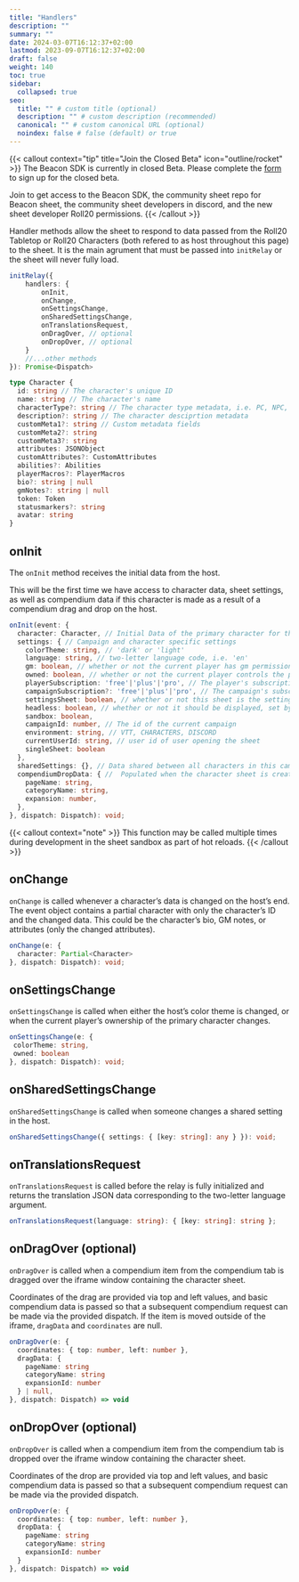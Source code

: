 ```yaml
---
title: "Handlers"
description: ""
summary: ""
date: 2024-03-07T16:12:37+02:00
lastmod: 2023-09-07T16:12:37+02:00
draft: false
weight: 140
toc: true
sidebar:
  collapsed: true
seo:
  title: "" # custom title (optional)
  description: "" # custom description (recommended)
  canonical: "" # custom canonical URL (optional)
  noindex: false # false (default) or true
---
```


{{< callout context="tip" title="Join the Closed Beta" icon="outline/rocket" >}}
The Beacon SDK is currently in closed Beta. Please complete the [form](https://forms.gle/XXnj1SbfmYnUq8Hu9) to sign up for the closed beta.

Join to get access to the Beacon SDK, the community sheet repo for Beacon sheet, the community sheet developers in discord, and the new sheet developer Roll20 permissions.
{{< /callout >}}

Handler methods allow the sheet to respond to data passed from the Roll20 Tabletop or Roll20 Characters (both refered to as host throughout this page) to the sheet. It is the main agrument that must be passed into `initRelay` or the sheet will never fully load.

```typescript
initRelay({
    handlers: {
        onInit,
        onChange,
        onSettingsChange,
        onSharedSettingsChange,
        onTranslationsRequest,
        onDragOver, // optional
        onDropOver, // optional
    }
    //...other methods
}): Promise<Dispatch>
```

```typescript
type Character {
  id: string // The character's unique ID
  name: string // The character's name
  characterType?: string // The character type metadata, i.e. PC, NPC, Vehicle, etc.
  description?: string // The character desciprtion metadata
  customMeta1?: string // Custom metadata fields
  customMeta2?: string
  customMeta3?: string
  attributes: JSONObject
  customAttributes?: CustomAttributes
  abilities?: Abilities
  playerMacros?: PlayerMacros
  bio?: string | null
  gmNotes?: string | null
  token: Token
  statusmarkers?: string
  avatar: string
}
```

## onInit

The `onInit` method receives the initial data from the host. 

This will be the first time we have access to character data, sheet settings, as well as compendium data if this character is made as a result of a compendium drag and drop on the host.

```typescript
onInit(event: {
  character: Character, // Initial Data of the primary character for this sheet.
  settings: { // Campaign and character specific settings
    colorTheme: string, // 'dark' or 'light'
    language: string, // two-letter language code, i.e. 'en'
    gm: boolean, // whether or not the current player has gm permissions
    owned: boolean, // whether or not the current player controls the primary character
    playerSubscription: 'free'|'plus'|'pro', // The player's subscription level
    campaignSubscription?: 'free'|'plus'|'pro', // The campaign's subscription level
    settingsSheet: boolean, // whether or not this sheet is the settings sheet
    headless: boolean, // whether or not it should be displayed, set by the host
    sandbox: boolean,
    campaignId: number, // The id of the current campaign
    environment: string, // VTT, CHARACTERS, DISCORD
    currentUserId: string, // user id of user opening the sheet
    singleSheet: boolean
  },
  sharedSettings: {}, // Data shared between all characters in this campaign
  compendiumDropData: { //  Populated when the character sheet is created from a compendium entry such as a creature or NPC.
    pageName: string,
    categoryName: string,
    expansion: number,
  },
}, dispatch: Dispatch): void;
```

{{< callout context="note" >}}
 This function may be called multiple times during development in the sheet sandbox as part of hot reloads.
{{< /callout >}}


## onChange

`onChange` is called whenever a character’s data is changed on the host’s end. The event object contains a partial character with only the character’s ID and the changed data. This could be the character’s bio, GM notes, or attributes (only the changed attributes).

```typescript
onChange(e: {
  character: Partial<Character>
}, dispatch: Dispatch): void;
```

## onSettingsChange

`onSettingsChange` is called when either the host’s color theme is changed, or when the current player’s ownership of the primary character changes.

```typescript
onSettingsChange(e: {
 colorTheme: string,
 owned: boolean
}, dispatch: Dispatch): void;
```

## onSharedSettingsChange

`onSharedSettingsChange` is called when someone changes a shared setting in the host.

```typescript
onSharedSettingsChange({ settings: { [key: string]: any } }): void;
```

## onTranslationsRequest

`onTranslationsRequest` is called before the relay is fully initialized and returns the translation JSON data corresponding to the two-letter language argument.

```typescript
onTranslationsRequest(language: string): { [key: string]: string };
```

## onDragOver (optional)

`onDragOver` is called when a compendium item from the compendium tab is dragged over the iframe window containing the character sheet.

Coordinates of the drag are provided via top and left values, and basic compendium data is passed so that a subsequent compendium request can be made via the provided dispatch. If the item is moved outside of the iframe, `dragData` and `coordinates` are null.

```typescript
onDragOver(e: {
  coordinates: { top: number, left: number },
  dragData: { 
    pageName: string
    categoryName: string
    expansionId: number
  } | null,
}, dispatch: Dispatch) => void
```

## onDropOver (optional)

`onDropOver` is called when a compendium item from the compendium tab is dropped over the iframe window containing the character sheet.

Coordinates of the drop are provided via top and left values, and basic compendium data is passed so that a subsequent compendium request can be made via the provided dispatch.

```typescript
onDropOver(e: {
  coordinates: { top: number, left: number },
  dropData: { 
    pageName: string
    categoryName: string
    expansionId: number
  }
}, dispatch: Dispatch) => void
```